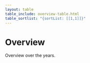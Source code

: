 ```yaml
---
layout: table
table_include: overview-table.html
table_sortlist: "{sortList: [[1,1]]}"
---
```


# Overview
Overview over the years.